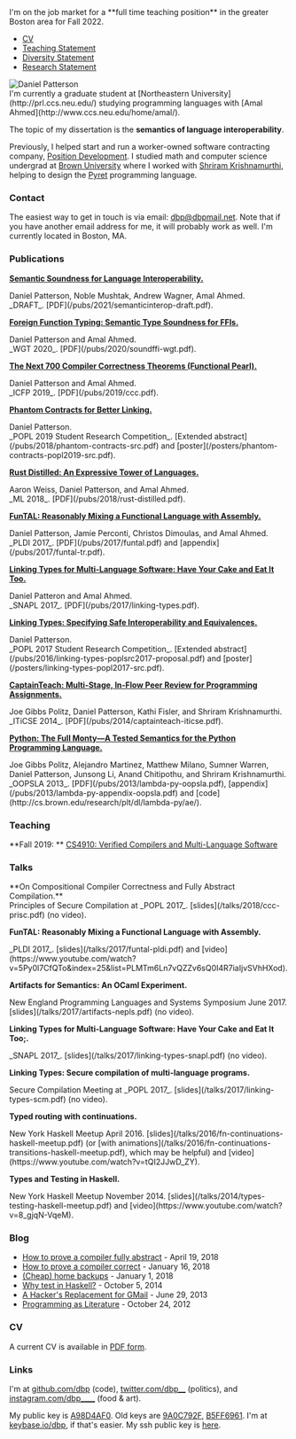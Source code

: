 <div class="alert">
I'm on the job market for a **full time teaching position** in the greater Boston area for Fall 2022.

* [CV](/static/cv.pdf)
* [Teaching Statement](/static/teaching.pdf)
* [Diversity Statement](/static/diversity.pdf)
* [Research Statement](/static/research.pdf)

</div>



<div class="imgr"><img src="/static/dbp.jpg" alt="Daniel Patterson"/></div>
I'm currently a graduate student at [Northeastern University](http://prl.ccs.neu.edu/) studying programming languages with [Amal Ahmed](http://www.ccs.neu.edu/home/amal/).

The topic of my dissertation is the **semantics of language interoperability**. 

Previously, I helped start and run a worker-owned software contracting company, [Position Development](http://positiondev.com). I studied math and computer science undergrad at <a href="http://cs.brown.edu">Brown University</a> where I worked with [Shriram Krishnamurthi](https://cs.brown.edu/~sk), helping to design the [Pyret](https://www.pyret.org) programming language.


### Contact

The easiest way to get in touch is via email: <a href="mailto:dbp@dbpmail.net">dbp@dbpmail.net</a>. Note that if you have another email address for me, it will probably work as well. I'm currently located in Boston, MA.

### Publications
<div class="pubs">

[**Semantic Soundness for Language Interoperability.**](/pubs/2021/semanticinterop-draft.pdf)
<div class="desc">Daniel Patterson, Noble Mushtak, Andrew Wagner, Amal Ahmed. <br/> _DRAFT_. [PDF](/pubs/2021/semanticinterop-draft.pdf).</div>

[**Foreign Function Typing: Semantic Type Soundness for FFIs.**](/pubs/2020/soundffi-wgt.pdf)
<div class="desc">Daniel Patterson and Amal Ahmed. <br/>_WGT 2020_. [PDF](/pubs/2020/soundffi-wgt.pdf).</div>

[**The Next 700 Compiler Correctness Theorems (Functional Pearl).**](/pubs/2019/ccc.pdf)
<div class="desc">Daniel Patterson and Amal Ahmed. <br/>_ICFP 2019_. [PDF](/pubs/2019/ccc.pdf).</div>

[**Phantom Contracts for Better Linking.**](/pubs/2018/phantom-contracts-src.pdf)
<div class="desc">Daniel Patterson. <br/>_POPL 2019 Student Research Competition_. [Extended abstract](/pubs/2018/phantom-contracts-src.pdf) and [poster](/posters/phantom-contracts-popl2019-src.pdf).</div>

[**Rust Distilled: An Expressive Tower of Languages.**](/pubs/2018/rust-distilled.pdf)
<div class="desc">Aaron Weiss, Daniel Patterson, and Amal Ahmed. <br/>_ML 2018_. [PDF](/pubs/2018/rust-distilled.pdf).</div>

[**FunTAL: Reasonably Mixing a Functional Language with Assembly.**](/pubs/2017/funtal.pdf)
<div class="desc">Daniel Patterson, Jamie Perconti, Christos Dimoulas, and Amal Ahmed. <br/>_PLDI 2017_. [PDF](/pubs/2017/funtal.pdf) and [appendix](/pubs/2017/funtal-tr.pdf).</div>

[**Linking Types for Multi-Language Software: Have Your Cake and Eat It Too.**](/pubs/2017/linking-types.pdf)
<div class="desc">Daniel Patteron and Amal Ahmed. <br/>_SNAPL 2017_. [PDF](/pubs/2017/linking-types.pdf).</div>

[**Linking Types: Specifying Safe Interoperability and Equivalences.**](/pubs/2016/linking-types-poplsrc2017-proposal.pdf)
<div class="desc">Daniel Patterson. <br/>_POPL 2017 Student Research Competition_. [Extended abstract](/pubs/2016/linking-types-poplsrc2017-proposal.pdf) and [poster](/posters/linking-types-popl2017-src.pdf).</div>

[**CaptainTeach: Multi-Stage, In-Flow Peer Review for Programming Assignments.**](/pubs/2014/captainteach-iticse.pdf)
<div class="desc">Joe Gibbs Politz, Daniel Patterson, Kathi Fisler, and Shriram Krishnamurthi. <br/>_ITiCSE 2014_. [PDF](/pubs/2014/captainteach-iticse.pdf).</div>

[**Python: The Full Monty―A Tested Semantics for the Python Programming Language.**](/pubs/2013/lambda-py-oopsla.pdf)
<div class="desc">Joe Gibbs Politz, Alejandro Martinez, Matthew Milano, Sumner Warren, Daniel Patterson, Junsong Li, Anand Chitipothu, and Shriram Krishnamurthi. <br/>_OOPSLA 2013_. [PDF](/pubs/2013/lambda-py-oopsla.pdf), [appendix](/pubs/2013/lambda-py-appendix-oopsla.pdf) and [code](http://cs.brown.edu/research/plt/dl/lambda-py/ae/).</div>
</div>

### Teaching

**Fall 2019: ** [CS4910: Verified Compilers and Multi-Language Software](https://verifcomp.dbp.io)

### Talks

<div class="pubs">
**On Compositional Compiler Correctness and Fully Abstract Compilation.**
<div class="desc">Principles of Secure Compilation at _POPL 2017_. [slides](/talks/2018/ccc-prisc.pdf) (no video).</div>

**FunTAL: Reasonably Mixing a Functional Language with Assembly.**
<div class="desc">_PLDI 2017_. [slides](/talks/2017/funtal-pldi.pdf) and [video](https://www.youtube.com/watch?v=5Py0l7CfQTo&index=25&list=PLMTm6Ln7vQZZv6sQ0I4R7iaIjvSVhHXod).</div>

**Artifacts for Semantics: An OCaml Experiment.**
<div class="desc">New England Programming Languages and Systems Symposium June 2017. [slides](/talks/2017/artifacts-nepls.pdf) (no video).</div>

**Linking Types for Multi-Language Software: Have Your Cake and Eat It Too;.**
<div class="desc">_SNAPL 2017_. [slides](/talks/2017/linking-types-snapl.pdf) (no video).</div>

**Linking Types: Secure compilation of multi-language programs.**
<div class="desc">Secure Compilation Meeting at _POPL 2017_. [slides](/talks/2017/linking-types-scm.pdf) (no video).</div>

**Typed routing with continuations.**
<div class="desc">New York Haskell Meetup April 2016. [slides](/talks/2016/fn-continuations-haskell-meetup.pdf) (or [with animations](/talks/2016/fn-continuations-transitions-haskell-meetup.pdf), which may be helpful) and [video](https://www.youtube.com/watch?v=tQI2JJwD_ZY).</div>

**Types and Testing in Haskell.**
<div class="desc">New York Haskell Meetup November 2014. [slides](/talks/2014/types-testing-haskell-meetup.pdf) and [video](https://www.youtube.com/watch?v=8_gjqN-VqeM).</div>
</div>

### Blog

- [How to prove a compiler fully abstract](/essays/2018-04-19-how-to-prove-a-compiler-fully-abstract.html) - April 19, 2018
- [How to prove a compiler correct](/essays/2018-01-16-how-to-prove-a-compiler-correct.html) - January 16, 2018
- [(Cheap) home backups](/essays/2018-01-01-home-backups.html) - January 1, 2018
- [Why test in Haskell?](/essays/2014-10-05-why-test-in-haskell.html) - October 5, 2014
- [A Hacker's Replacement for GMail](/essays/2013-06-29-hackers-replacement-for-gmail.html) - June 29, 2013
- [Programming as Literature](/essays/2012-10-24-programming-literature.html) - October 24, 2012

### CV

A current CV is available in [PDF form](/static/cv.pdf).

### Links

I'm at [github.com/dbp](https://github.com/dbp) (code), [twitter.com/dbp__](https://twitter.com/dbp__) (politics), and [instagram.com/dbp____](https://www.instagram.com/dbp____/) (food & art).

My public key is [A98D4AF0](/static/dbp.gpg). Old keys are [9A0C792F](/static/dbp-old-2.gpg), [B5FF6961](/static/dbp-old-1.gpg). I'm at [keybase.io/dbp](https://keybase.io/dbp), if that's easier. My ssh public key is [here](/static/ssh_key.pub).
